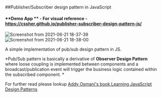 ##Publisher/Subscriber design pattern in JavaScript 

#### **Demo App ** - For visual reference - https://cssher.github.io/publisher-subscriber-design-pattern-js/

![Screenshot from 2021-06-21 18-37-39](https://user-images.githubusercontent.com/51695282/122769251-0a1b9400-d2c2-11eb-9e2f-b2ff22fac2da.png)
![Screenshot from 2021-06-21 18-38-00](https://user-images.githubusercontent.com/51695282/122769288-11db3880-d2c2-11eb-8909-564561e6ec57.png)


A simple implementation of pub/sub design pattern in JS.



*Pub/Sub pattern is basically a derivative of **Observer Design Pattern** where loose coupling is implemented between components and a broadcast/publication event will trigger the business logic contained within the subscribed component. *

For further read please lookup [Addy Osmani's book Learning JavaScript Design Patterns](https://addyosmani.com/resources/essentialjsdesignpatterns/book/#observerpatternjavascript)
